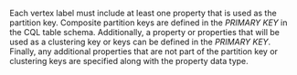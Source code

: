 Each vertex label must include at least one property that is used as the partition key. Composite partition keys are defined in the _PRIMARY KEY_ in the CQL table schema. Additionally, a property or properties that will be used as a clustering key or keys can be defined in the _PRIMARY KEY_. Finally, any additional properties that are not part of the partition key or clustering keys are specified along with the property data type.
